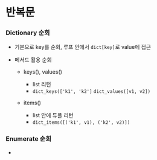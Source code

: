 # 반복문




### Dictionary 순회

- 기본으로 key를 순회, 루프 안에서 `dict[key]`로 value에 접근

- 메서드 활용 순회

  - keys(), values()  
    - list 리턴 
    - `dict_keys(['k1', 'k2']` `dict_values([v1, v2])`

  - items()  
    - list 안에 튜플 리턴 
    - `dict_items([('k1', v1), ('k2', v2)])`

### Enumerate 순회

- 